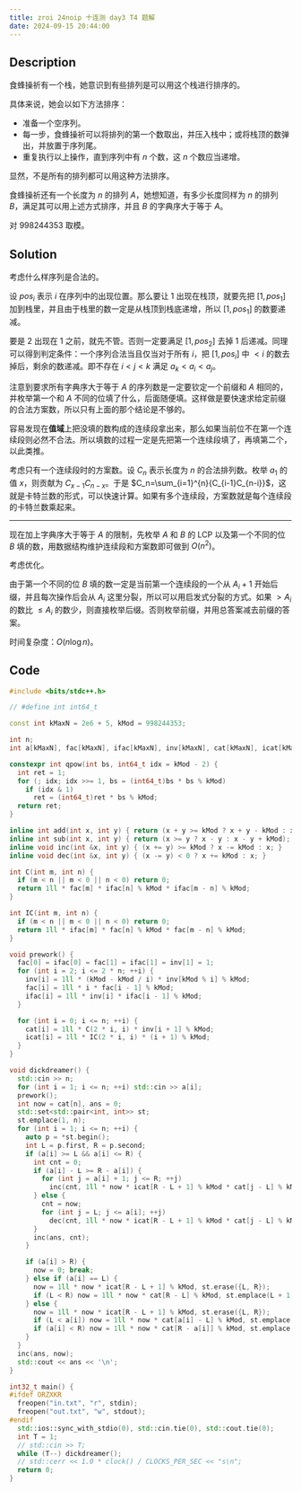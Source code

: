 ```yaml
---
title: zroi 24noip 十连测 day3 T4 题解
date: 2024-09-15 20:44:00
---
```


## Description

食蜂操祈有一个栈，她意识到有些排列是可以用这个栈进行排序的。

具体来说，她会以如下方法排序：

- 准备一个空序列。
- 每一步，食蜂操祈可以将排列的第一个数取出，并压入栈中；或将栈顶的数弹出，并放置于序列尾。
- 重复执行以上操作，直到序列中有 $n$ 个数，这 $n$ 个数应当递增。

显然，不是所有的排列都可以用这种方法排序。

食蜂操祈还有一个长度为 $n$ 的排列 $A$，她想知道，有多少长度同样为 $n$ 的排列 $B$，满足其可以用上述方式排序，并且 $B$ 的字典序大于等于 $A$。

对 $998244353$ 取模。

## Solution

考虑什么样序列是合法的。

设 $pos_i$ 表示 $i$ 在序列中的出现位置。那么要让 $1$ 出现在栈顶，就要先把 $[1,pos_1]$ 加到栈里，并且由于栈里的数一定是从栈顶到栈底递增，所以 $[1,pos_1]$ 的数要递减。

要是 $2$ 出现在 $1$ 之前，就先不管。否则一定要满足 $[1,pos_2]$ 去掉 $1$ 后递减。同理可以得到判定条件：一个序列合法当且仅当对于所有 $i$，把 $[1,pos_i]$ 中 $<i$ 的数去掉后，剩余的数递减。即不存在 $i<j<k$ 满足 $a_k<a_i<a_j$。

注意到要求所有字典序大于等于 $A$ 的序列数是一定要钦定一个前缀和 $A$ 相同的，并枚举第一个和 $A$ 不同的位填了什么，后面随便填。这样做是要快速求给定前缀的合法方案数，所以只有上面的那个结论是不够的。

容易发现在**值域**上把没填的数构成的连续段拿出来，那么如果当前位不在第一个连续段则必然不合法。所以填数的过程一定是先把第一个连续段填了，再填第二个，以此类推。

考虑只有一个连续段时的方案数。设 $C_n$ 表示长度为 $n$ 的合法排列数。枚举 $a_1$ 的值 $x$，则贡献为 $C_{x-1}C_{n-x}$。于是 $C_n=\sum_{i=1}^{n}{C_{i-1}C_{n-i}}$，这就是卡特兰数的形式，可以快速计算。如果有多个连续段，方案数就是每个连续段的卡特兰数乘起来。

---

现在加上字典序大于等于 $A$ 的限制，先枚举 $A$ 和 $B$ 的 LCP 以及第一个不同的位 $B$ 填的数，用数据结构维护连续段和方案数即可做到 $O(n^2)$。

考虑优化。

由于第一个不同的位 $B$ 填的数一定是当前第一个连续段的一个从 $A_i+1$ 开始后缀，并且每次操作后会从 $A_i$ 这里分裂，所以可以用启发式分裂的方式。如果 $>A_i$ 的数比 $\leq A_i$ 的数少，则直接枚举后缀。否则枚举前缀，并用总答案减去前缀的答案。

时间复杂度：$O(n\log n)$。

## Code

```cpp
#include <bits/stdc++.h>

// #define int int64_t

const int kMaxN = 2e6 + 5, kMod = 998244353;

int n;
int a[kMaxN], fac[kMaxN], ifac[kMaxN], inv[kMaxN], cat[kMaxN], icat[kMaxN];

constexpr int qpow(int bs, int64_t idx = kMod - 2) {
  int ret = 1;
  for (; idx; idx >>= 1, bs = (int64_t)bs * bs % kMod)
    if (idx & 1)
      ret = (int64_t)ret * bs % kMod;
  return ret;
}

inline int add(int x, int y) { return (x + y >= kMod ? x + y - kMod : x + y); }
inline int sub(int x, int y) { return (x >= y ? x - y : x - y + kMod); }
inline void inc(int &x, int y) { (x += y) >= kMod ? x -= kMod : x; }
inline void dec(int &x, int y) { (x -= y) < 0 ? x += kMod : x; }

int C(int m, int n) {
  if (m < n || m < 0 || n < 0) return 0;
  return 1ll * fac[m] * ifac[n] % kMod * ifac[m - n] % kMod;
}

int IC(int m, int n) {
  if (m < n || m < 0 || n < 0) return 0;
  return 1ll * ifac[m] * fac[n] % kMod * fac[m - n] % kMod;
}

void prework() {
  fac[0] = ifac[0] = fac[1] = ifac[1] = inv[1] = 1;
  for (int i = 2; i <= 2 * n; ++i) {
    inv[i] = 1ll * (kMod - kMod / i) * inv[kMod % i] % kMod;
    fac[i] = 1ll * i * fac[i - 1] % kMod;
    ifac[i] = 1ll * inv[i] * ifac[i - 1] % kMod;
  }

  for (int i = 0; i <= n; ++i) {
    cat[i] = 1ll * C(2 * i, i) * inv[i + 1] % kMod;
    icat[i] = 1ll * IC(2 * i, i) * (i + 1) % kMod;
  }
}

void dickdreamer() {
  std::cin >> n;
  for (int i = 1; i <= n; ++i) std::cin >> a[i];
  prework();
  int now = cat[n], ans = 0;
  std::set<std::pair<int, int>> st;
  st.emplace(1, n);
  for (int i = 1; i <= n; ++i) {
    auto p = *st.begin();
    int L = p.first, R = p.second;
    if (a[i] >= L && a[i] <= R) {
      int cnt = 0;
      if (a[i] - L >= R - a[i]) {
        for (int j = a[i] + 1; j <= R; ++j)
          inc(cnt, 1ll * now * icat[R - L + 1] % kMod * cat[j - L] % kMod * cat[R - j] % kMod);
      } else {
        cnt = now;
        for (int j = L; j <= a[i]; ++j)
          dec(cnt, 1ll * now * icat[R - L + 1] % kMod * cat[j - L] % kMod * cat[R - j] % kMod);
      }
      inc(ans, cnt);
    }

    if (a[i] > R) {
      now = 0; break;
    } else if (a[i] == L) {
      now = 1ll * now * icat[R - L + 1] % kMod, st.erase({L, R});
      if (L < R) now = 1ll * now * cat[R - L] % kMod, st.emplace(L + 1, R);
    } else {
      now = 1ll * now * icat[R - L + 1] % kMod, st.erase({L, R});
      if (L < a[i]) now = 1ll * now * cat[a[i] - L] % kMod, st.emplace(L, a[i] - 1);
      if (a[i] < R) now = 1ll * now * cat[R - a[i]] % kMod, st.emplace(a[i] + 1, R);
    }
  }
  inc(ans, now);
  std::cout << ans << '\n';
}

int32_t main() {
#ifdef ORZXKR
  freopen("in.txt", "r", stdin);
  freopen("out.txt", "w", stdout);
#endif
  std::ios::sync_with_stdio(0), std::cin.tie(0), std::cout.tie(0);
  int T = 1;
  // std::cin >> T;
  while (T--) dickdreamer();
  // std::cerr << 1.0 * clock() / CLOCKS_PER_SEC << "s\n";
  return 0;
}
```